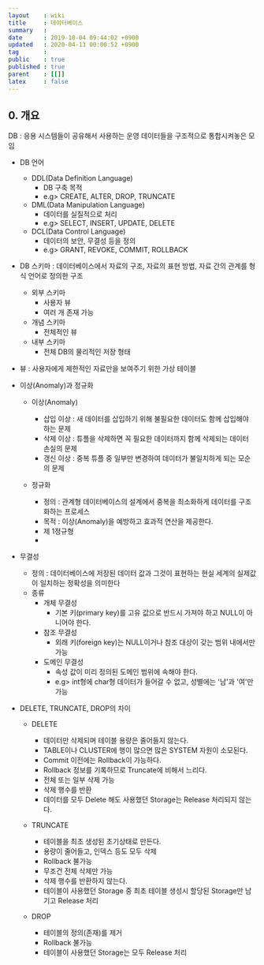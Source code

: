 ```yaml
---
layout    : wiki
title     : 데이터베이스
summary   : 
date      : 2019-10-04 09:44:02 +0900
updated   : 2020-04-13 00:00:52 +0900
tag       : 
public    : true
published : true
parent    : [[]]
latex     : false
---
```


## 0. 개요
DB : 응용 시스템들이 공유해서 사용하는 운영 데이터들을 구조적으로 통합시켜놓은 모임


- DB 언어
	- DDL(Data Definition Language)
		- DB 구축 목적
		- e.g> CREATE, ALTER, DROP, TRUNCATE
	- DML(Data Manipulation Language)
		- 데이터를 실질적으로 처리
		- e.g> SELECT, INSERT, UPDATE, DELETE
	- DCL(Data Control Language)
		- 데이터의 보안, 무결성 등을 정의
		- e.g> GRANT, REVOKE, COMMIT, ROLLBACK
 

- DB 스키마 : 데이터베이스에서 자료의 구조, 자료의 표현 방법, 자료 간의 관계를 형식 언어로 정의한 구조
	- 외부 스키마
		- 사용자 뷰
		- 여러 개 존재 가능
	- 개념 스키마
		- 전체적인 뷰
	- 내부 스키마
		- 전체 DB의 물리적인 저장 형태

- 뷰 : 사용자에게 제한적인 자료만을 보여주기 위한 가상 테이블

- 이상(Anomaly)과 정규화
	- 이상(Anomaly)
		- 삽입 이상 : 새 데이터를 삽입하기 위해 불필요한 데이터도 함께 삽입해야 하는 문제
		- 삭제 이상 : 튜플을 삭제하면 꼭 필요한 데이터까지 함께 삭제되는 데이터 손실의 문제
		- 갱신 이상 : 중복 튜플 중 일부만 변경하여 데이터가 불일치하게 되는 모순의 문제

	- 정규화
		- 정의 : 관계형 데이터베이스의 설계에서 중복을 최소화하게 데이터를 구조화하는 프로세스
		- 목적 : 이상(Anomaly)을 예방하고 효과적 연산을 제공한다.
		- 제 1정규형
		- 
- 무결성
	- 정의 : 데이터베이스에 저장된 데이터 값과 그것이 표현하는 현실 세계의 실제값이 일치하는 정확성을 의미한다
	- 종류
		- 개체 무결성
			- 기본 키(primary key)를 고유 값으로 반드시 가져야 하고 NULL이 아니어야 한다.
		- 참조 무결성
			- 외래 키(foreign key)는 NULL이거나 참조 대상이 갖는 범위 내에서만 가능
		- 도메인 무결성
			- 속성 값이 미리 정의된 도메인 범위에 속해야 한다.
			- e.g> int형에 char형 데이터가 들어갈 수 없고, 성별에는 '남'과 '여'만 가능


- DELETE, TRUNCATE, DROP의 차이
	- DELETE
		- 데이터만 삭제되며 테이블 용량은 줄어들지 않는다.
		- TABLE이나 CLUSTER에 행이 많으면 많은 SYSTEM 자원이 소모된다.
		- Commit 이전에는 Rollback이 가능하다.
		- Rollback 정보를 기록하므로 Truncate에 비해서 느리다.
		- 전체 또는 일부 삭제 가능
		- 삭제 행수를 반환
		- 데이터를 모두 Delete 해도 사용했던 Storage는 Release 처리되지 않는다.

	- TRUNCATE
		- 테이블을 최초 생성된 초기상태로 만든다.
		- 용량이 줄어들고, 인덱스 등도 모두 삭제
		- Rollback 불가능
		- 무조건 전체 삭제만 가능
		- 삭제 행수를 반환하지 않는다.
		- 테이블이 사용했던 Storage 중 최초 테이블 생성시 할당된 Storage만 남기고 Release 처리

	- DROP
		- 테이블의 정의(존재)를 제거
		- Rollback 불가능
		- 테이블이 사용했던 Storage는 모두 Release 처리


